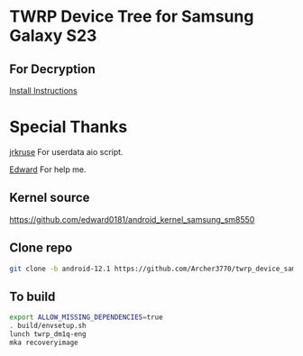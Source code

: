 # TWRP Device Tree for Samsung Galaxy S23

## For Decryption
[Install Instructions](https://xdaforums.com/t/sm-s911b-0-one-ui-6-1-userdata_aio-odin-flashable-to-remove-encryption-make-rom-rw-install-twrp-root-use-on-stock-firmware-unlocked-bootloaders.4610067/)

# Special Thanks 
[jrkruse](https://xdaforums.com/m/jrkruse.1949695/) For userdata aio script.

[Edward](https://github.com/edward0181) For help me.

## Kernel source
https://github.com/edward0181/android_kernel_samsung_sm8550

## Clone repo
```bash 
git clone -b android-12.1 https://github.com/Archer3770/twrp_device_samsung_dm1q device/samsung/dm1q
```

## To build 
```bash
export ALLOW_MISSING_DEPENDENCIES=true
. build/envsetup.sh
lunch twrp_dm1q-eng
mka recoveryimage
```
